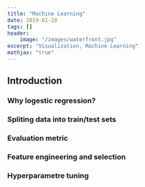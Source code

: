 ```yaml
---
title: "Machine Learning"
date: 2019-01-28
tags: []
header: 
    image: "/images/waterfront.jpg"
excerpt: "Visualization, Machine Learning"
mathjax: "true"
---
```

## Introduction 
### Why logestic regression?

### Spliting data into train/test sets

### Evaluation metric

### Feature engineering and selection

### Hyperparametre tuning

